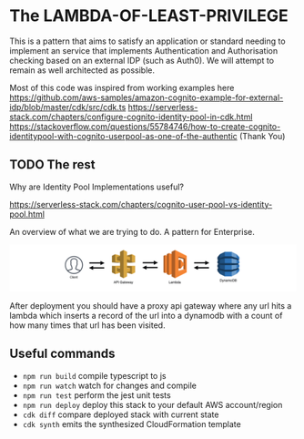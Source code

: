 # The LAMBDA-OF-LEAST-PRIVILEGE

This is a pattern that aims to satisfy an application or standard needing to implement an service that implements Authentication and Authorisation checking based on an external IDP (such as Auth0). We will attempt to remain as well architected as possible.

Most of this code was inspired from working examples here 
https://github.com/aws-samples/amazon-cognito-example-for-external-idp/blob/master/cdk/src/cdk.ts
https://serverless-stack.com/chapters/configure-cognito-identity-pool-in-cdk.html 
https://stackoverflow.com/questions/55784746/how-to-create-cognito-identitypool-with-cognito-userpool-as-one-of-the-authentic
(Thank You)

## TODO The rest

Why are Identity Pool Implementations useful?

https://serverless-stack.com/chapters/cognito-user-pool-vs-identity-pool.html 

An overview of what we are trying to do. A pattern for Enterprise.


![Architecture](https://raw.githubusercontent.com/cdk-patterns/serverless/master/the-simple-webservice/img/architecture.png)

After deployment you should have a proxy api gateway where any url hits a lambda which inserts a record of the url into a dynamodb with a count of how many times that url has been visited. 

## Useful commands

 * `npm run build`   compile typescript to js
 * `npm run watch`   watch for changes and compile
 * `npm run test`    perform the jest unit tests
 * `npm run deploy`  deploy this stack to your default AWS account/region
 * `cdk diff`        compare deployed stack with current state
 * `cdk synth`       emits the synthesized CloudFormation template
